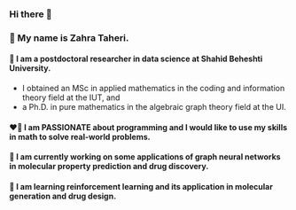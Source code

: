 
### Hi there 👋 

### 	:slightly_smiling_face: My name is Zahra Taheri.

#### 🌱 I am a postdoctoral researcher in data science at Shahid Beheshti University. 
- I obtained an MSc in applied mathematics in the coding and information theory field at the IUT, and 
- a Ph.D. in pure mathematics in the algebraic graph theory field at the UI. 

#### :heart_on_fire: I am PASSIONATE about programming and I would like to use my skills in math to solve real-world problems. 

#### 🔭 I am currently working on some applications of graph neural networks in molecular property prediction and drug discovery.

#### :open_book: I am learning reinforcement learning and its application in molecular generation and drug design.
